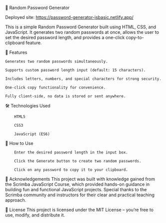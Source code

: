 🔐 Random Password Generator

Deployed site: https://password-generator-jsbasic.netlify.app/

This is a simple Random Password Generator built using HTML, CSS, and JavaScript.
It generates two random passwords at once, allows the user to set the desired password length, and provides a one-click copy-to-clipboard feature.

📸 Features


    Generates two random passwords simultaneously.

    Supports custom password length input (default: 15 characters).

    Includes letters, numbers, and special characters for strong security.

    One-click copy functionality for convenience.

    Fully client-side, no data is stored or sent anywhere.

🛠️ Technologies Used


        HTML5

        CSS3

        JavaScript (ES6)

🚀 How to Use


        Enter the desired password length in the input box.

        Click the Generate button to create two random passwords.

        Click on any password to copy it to your clipboard.



🙏 Acknowledgements
This project was built with knowledge gained from the
Scrimba JavaScript Course, which provided hands-on guidance in building fun and functional JavaScript projects.
Special thanks to the Scrimba community and instructors for their clear and practical teaching approach.

📜 License
This project is licensed under the MIT License – you’re free to use, modify, and distribute it.